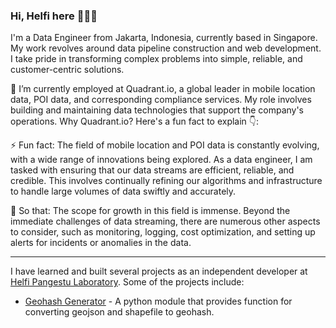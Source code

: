 <!--
**kahell/kahell** is a ✨ _special_ ✨ repository because its `README.md` (this file) appears on your GitHub profile.

Here are some ideas to get you started:

- 🔭 I’m currently working on ...
- 🌱 I’m currently learning ...
- 👯 I’m looking to collaborate on ...
- 🤔 I’m looking for help with ...
- 💬 Ask me about ...
- 📫 How to reach me: ...
- 😄 Pronouns: ...
- ⚡ Fun fact: ...
-->

### Hi, Helfi here 🦸🏻‍♂️

I'm a Data Engineer from Jakarta, Indonesia, currently based in Singapore. My work revolves around data pipeline construction and web development. I take pride in transforming complex problems into simple, reliable, and customer-centric solutions.

🔭 I’m currently employed at Quadrant.io, a global leader in mobile location data, POI data, and corresponding compliance services. My role involves building and maintaining data technologies that support the company's operations. Why Quadrant.io? Here's a fun fact to explain 👇:

⚡ Fun fact: The field of mobile location and POI data is constantly evolving, with a wide range of innovations being explored. As a data engineer, I am tasked with ensuring that our data streams are efficient, reliable, and credible. This involves continually refining our algorithms and infrastructure to handle large volumes of data swiftly and accurately.

🤔 So that: The scope for growth in this field is immense. Beyond the immediate challenges of data streaming, there are numerous other aspects to consider, such as monitoring, logging, cost optimization, and setting up alerts for incidents or anomalies in the data.

------
I have learned and built several projects as an independent developer at [Helfi Pangestu Laboratory](https://github.com/Helfi-Pangestu-Labs). Some of the projects include:
- [Geohash Generator]([https://pypi.org/project/geohash-generator]) - A python module that provides function for converting geojson and shapefile to geohash.
